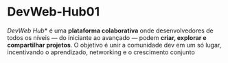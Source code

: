 # DevWeb-Hub01
*DevWeb Hub** é uma **plataforma colaborativa** onde desenvolvedores de todos os níveis — do iniciante ao avançado — podem **criar, explorar e compartilhar projetos**.   O objetivo é unir a comunidade dev em um só lugar, incentivando o aprendizado, networking e o crescimento conjunto 
